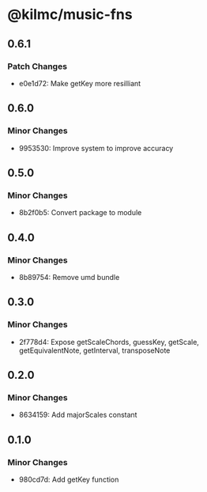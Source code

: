 # @kilmc/music-fns

## 0.6.1

### Patch Changes

- e0e1d72: Make getKey more resilliant

## 0.6.0

### Minor Changes

- 9953530: Improve system to improve accuracy

## 0.5.0

### Minor Changes

- 8b2f0b5: Convert package to module

## 0.4.0

### Minor Changes

- 8b89754: Remove umd bundle

## 0.3.0

### Minor Changes

- 2f778d4: Expose getScaleChords, guessKey, getScale, getEquivalentNote, getInterval, transposeNote

## 0.2.0

### Minor Changes

- 8634159: Add majorScales constant

## 0.1.0

### Minor Changes

- 980cd7d: Add getKey function
